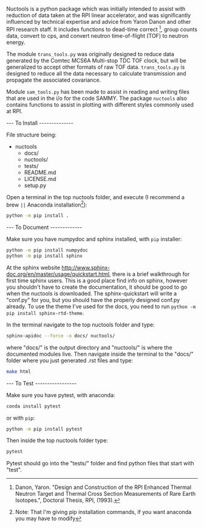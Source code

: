 Nuctools is a python package which was initially intended to assist with reduction
of data taken at the RPI linear accelerator, and was significantly influenced by 
technical expertise and advice from Yaron Danon and other RPI research staff. It 
includes functions to dead-time correct [^1], group counts data, convert to cps, 
and convert neutron time-of-flight (TOF) to neutron energy.

The module `trans_tools.py` was originally designed to reduce data generated by the 
Comtec MCS6A Multi-stop TDC TOF clock, but will be generalized to accept other 
formats of raw TOF data. `trans_tools.py` is designed to reduce all the data 
necessary to calculate transmission and propagate the associated covariance.

Module `sam_tools.py` has been made to assist in reading and writing files that 
are used in the i/o for the code SAMMY. The package `nuctools` also contains 
functions to assist in plotting with different styles commonly used at RPI.

--- To Install --------------

File structure being:

+ nuctools
   - docs/
   - nuctools/
   - tests/
   - README.md
   - LICENSE.md
   - setup.py

Open a terminal in the top nuctools folder, and execute (I recommend a brew `||` Anaconda installation[^2]):

```bash
python -m pip install .
```

--- To Document -------------

Make sure you have numpydoc and sphinx installed, with `pip` installer:

```bash
python -m pip install numpydoc
python -m pip install sphinx
```

At the sphinx website http://www.sphinx-doc.org/en/master/usage/quickstart.html,
there is a brief walkthrough for first time sphinx users. This is a good place 
find info on sphinx, however you shouldn't have to create the documentation, it
should be good to go when the nuctools is downloaded. The sphinx-quickstart will
write a "conf.py" for you, but you should have the properly designed conf.py 
already. To use the theme I've used for the docs, you need to run 
`python -m pip install sphinx-rtd-theme`.

In the terminal navigate to the top nuctools folder and type:

```bash
sphinx-apidoc --force -o docs/ nuctools/
```

where "docs/" is the output directory and "nuctools/" is where the documented
modules live. Then navigate inside the terminal to the "docs/" folder where you
just generated .rst files and type:

```bash
make html
```

--- To Test -----------------

Make sure you have pytest, with anaconda:

```bash
conda install pytest
```

or with `pip`:

```bash
python -m pip install pytest
```

Then inside the top nuctools folder type:

```bash
pytest
```

Pytest should go into the "tests/" folder and find python files that start
with "test".


[^1]: Danon, Yaron. "Design and Construction of the RPI Enhanced Thermal Neutron Target and Thermal Cross Section Measurements of Rare Earth Isotopes.", Doctoral Thesis, RPI, (1993).

[^2]: Note: That I'm giving pip installation commands, if you want anaconda you may have to modify

